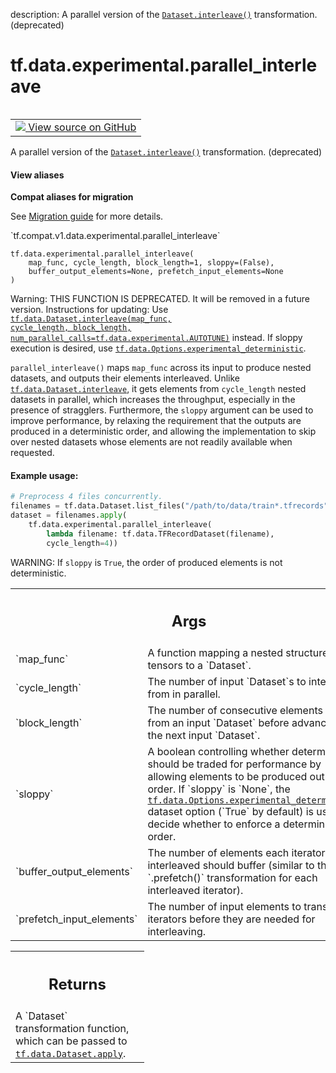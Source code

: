 description: A parallel version of the <a href="../../../tf/data/Dataset.md#interleave"><code>Dataset.interleave()</code></a> transformation. (deprecated)

<div itemscope itemtype="http://developers.google.com/ReferenceObject">
<meta itemprop="name" content="tf.data.experimental.parallel_interleave" />
<meta itemprop="path" content="Stable" />
</div>

# tf.data.experimental.parallel_interleave

<!-- Insert buttons and diff -->

<table class="tfo-notebook-buttons tfo-api nocontent" align="left">
<td>
  <a target="_blank" href="https://github.com/tensorflow/tensorflow/blob/r2.2/tensorflow/python/data/experimental/ops/interleave_ops.py#L37-L101">
    <img src="https://www.tensorflow.org/images/GitHub-Mark-32px.png" />
    View source on GitHub
  </a>
</td>
</table>



A parallel version of the <a href="../../../tf/data/Dataset.md#interleave"><code>Dataset.interleave()</code></a> transformation. (deprecated)

<section class="expandable">
  <h4 class="showalways">View aliases</h4>
  <p>
<b>Compat aliases for migration</b>
<p>See
<a href="https://www.tensorflow.org/guide/migrate">Migration guide</a> for
more details.</p>
<p>`tf.compat.v1.data.experimental.parallel_interleave`</p>
</p>
</section>

<pre class="devsite-click-to-copy prettyprint lang-py tfo-signature-link">
<code>tf.data.experimental.parallel_interleave(
    map_func, cycle_length, block_length=1, sloppy=(False),
    buffer_output_elements=None, prefetch_input_elements=None
)
</code></pre>



<!-- Placeholder for "Used in" -->

Warning: THIS FUNCTION IS DEPRECATED. It will be removed in a future version.
Instructions for updating:
Use <a href="../../../tf/data/Dataset.md#interleave"><code>tf.data.Dataset.interleave(map_func, cycle_length, block_length, num_parallel_calls=tf.data.experimental.AUTOTUNE)</code></a> instead. If sloppy execution is desired, use <a href="../../../tf/data/Options.md#experimental_deterministic"><code>tf.data.Options.experimental_deterministic</code></a>.

`parallel_interleave()` maps `map_func` across its input to produce nested
datasets, and outputs their elements interleaved. Unlike
<a href="../../../tf/data/Dataset.md#interleave"><code>tf.data.Dataset.interleave</code></a>, it gets elements from `cycle_length` nested
datasets in parallel, which increases the throughput, especially in the
presence of stragglers. Furthermore, the `sloppy` argument can be used to
improve performance, by relaxing the requirement that the outputs are produced
in a deterministic order, and allowing the implementation to skip over nested
datasets whose elements are not readily available when requested.

#### Example usage:



```python
# Preprocess 4 files concurrently.
filenames = tf.data.Dataset.list_files("/path/to/data/train*.tfrecords")
dataset = filenames.apply(
    tf.data.experimental.parallel_interleave(
        lambda filename: tf.data.TFRecordDataset(filename),
        cycle_length=4))
```

WARNING: If `sloppy` is `True`, the order of produced elements is not
deterministic.

<!-- Tabular view -->
 <table class="responsive fixed orange">
<colgroup><col width="214px"><col></colgroup>
<tr><th colspan="2"><h2 class="add-link">Args</h2></th></tr>

<tr>
<td>
`map_func`
</td>
<td>
A function mapping a nested structure of tensors to a `Dataset`.
</td>
</tr><tr>
<td>
`cycle_length`
</td>
<td>
The number of input `Dataset`s to interleave from in parallel.
</td>
</tr><tr>
<td>
`block_length`
</td>
<td>
The number of consecutive elements to pull from an input
`Dataset` before advancing to the next input `Dataset`.
</td>
</tr><tr>
<td>
`sloppy`
</td>
<td>
A boolean controlling whether determinism should be traded for
performance by allowing elements to be produced out of order.  If
`sloppy` is `None`, the <a href="../../../tf/data/Options.md#experimental_deterministic"><code>tf.data.Options.experimental_deterministic</code></a>
dataset option (`True` by default) is used to decide whether to enforce a
deterministic order.
</td>
</tr><tr>
<td>
`buffer_output_elements`
</td>
<td>
The number of elements each iterator being
interleaved should buffer (similar to the `.prefetch()` transformation for
each interleaved iterator).
</td>
</tr><tr>
<td>
`prefetch_input_elements`
</td>
<td>
The number of input elements to transform to
iterators before they are needed for interleaving.
</td>
</tr>
</table>



<!-- Tabular view -->
 <table class="responsive fixed orange">
<colgroup><col width="214px"><col></colgroup>
<tr><th colspan="2"><h2 class="add-link">Returns</h2></th></tr>
<tr class="alt">
<td colspan="2">
A `Dataset` transformation function, which can be passed to
<a href="../../../tf/data/Dataset.md#apply"><code>tf.data.Dataset.apply</code></a>.
</td>
</tr>

</table>

